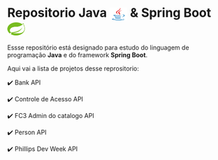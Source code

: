 # Repositorio __Java__ <img align="center" alt="Java" height="30" width="40" src="https://github.com/devicons/devicon/blob/master/icons/java/java-original.svg"> & __Spring   Boot__<img align="center" alt="Spring Boot" height="30" width="40" src="https://github.com/devicons/devicon/blob/master/icons/spring/spring-original.svg"> 




Essse repositório está designado para estudo do linguagem de programação __Java__ e do framework __Spring Boot__.

Aqui vai a lista de projetos desse reprositorio:

:heavy_check_mark: Bank API

:heavy_check_mark: Controle de Acesso API

:heavy_check_mark: FC3 Admin do catalogo API

:heavy_check_mark: Person API

:heavy_check_mark: Phillips Dev Week API
